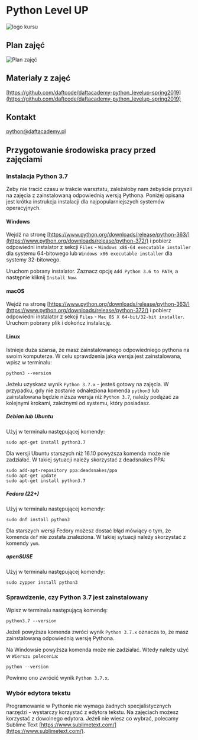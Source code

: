 # Python Level UP
![logo kursu](https://raw.githubusercontent.com/daftcode/daftacademy-python_levelup-spring2019/master/logo.png)

## Plan zajęć
![Plan zajęć](https://raw.githubusercontent.com/daftcode/daftacademy-python_levelup-spring2019/master/plan_zajec.jpg)

## Materiały z zajęć
[https://github.com/daftcode/daftacademy-python_levelup-spring2019](https://github.com/daftcode/daftacademy-python_levelup-spring2019)

## Kontakt
[python@daftacademy.pl](python@daftacademy.pl)

## Przygotowanie środowiska pracy przed zajęciami
### Instalacja Python 3.7
Żeby nie tracić czasu w trakcie warsztatu, zależałoby nam żebyście przyszli na zajęcia z zainstalowaną odpowiednią wersją Pythona. Poniżej opisana jest krótka instrukcja instalacji dla najpopularniejszych systemów operacyjnych. 

#### Windows
Wejdź na stronę [https://www.python.org/downloads/release/python-363/](https://www.python.org/downloads/release/python-372/) i pobierz odpowiedni instalator z sekcji `Files` - `Windows x86-64 executable installer` dla systemu 64-bitowego lub `Windows x86 executable installer` dla systemy 32-bitowego.

Uruchom pobrany instalator. Zaznacz opcję `Add Python 3.6 to PATH`, a następnie kliknij `Install Now`.
#### macOS
Wejdź na stronę [https://www.python.org/downloads/release/python-363/](https://www.python.org/downloads/release/python-372/) i pobierz odpowiedni instalator z sekcji `Files` - `Mac OS X 64-bit/32-bit installer`. Uruchom pobrany plik i dokończ instalację.
#### Linux
Istnieje duża szansa, że masz zainstalowanego odpowiedniego pythona na swoim komputerze. W celu sprawdzenia jaka wersja jest zainstalowana, wpisz w terminalu:
```bazaar
python3 --version
```
Jeżelu uzyskasz wynik `Python 3.7.x` - jesteś gotowy na zajęcia. W przypadku, gdy nie zostanie odnaleziona komenda `python3` lub zainstalowana będzie niższa wersja niż `Python 3.7`, należy podążać za kolejnymi krokami, zależnymi od systemu, który posiadasz.
##### Debian lub Ubuntu
Użyj w terminalu następującej komendy:
```bazaar
sudo apt-get install python3.7
```
Dla wersji Ubuntu starszych niż 16.10 powyższa komenda może nie zadziałać. W takiej sytuacji należy skorzystać z deadsnakes PPA:
```bazaar
sudo add-apt-repository ppa:deadsnakes/ppa
sudo apt-get update
sudo apt-get install python3.7
```
##### Fedora (22+)
Użyj w terminalu następującej komendy:
```bazaar
sudo dnf install python3
```
Dla starszych wersji Fedory możesz dostać błąd mówiący o tym, że komenda `dnf` nie została znaleziona. W takiej sytuacji należy skorzystać z komendy `yum`.
##### openSUSE
Użyj w terminalu następującej komendy:
```bazaar
sudo zypper install python3
```
### Sprawdzenie, czy Python 3.7 jest zainstalowany
Wpisz w terminalu następującą komendę:
```bazaar
python3.7 --version
```
Jeżeli powyższa komenda zwróci wynik `Python 3.7.x` oznacza to, że masz zainstalowaną odpowiednią wersję Pythona.

Na Windowsie powyższa komenda może nie zadziałać. Wtedy należy użyć w `Wierszu polecenia`:
```bazaar
python --version
```
Powinno ono zwrócić wynik `Python 3.7.x`.
### Wybór edytora tekstu
Programowanie w Pythonie nie wymaga żadnych specjalistycznych narzędzi - wystarczy korzystać z edytora tekstu. Na zajęciach możesz korzystać z dowolnego edytora. Jeżeli nie wiesz co wybrać, polecamy Sublime Text [https://www.sublimetext.com/](https://www.sublimetext.com/).
